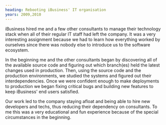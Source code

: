 ```yaml
---
heading: Rebooting iBusiness' IT organisation
years: 2009,2010
---
```


iBusiness hired me and a few other consultants to manage their technology stack when all of their regular IT staff had left the company. It was a very interesting assignment because we had to learn how everything worked by ourselves since there was nobody else to introduce us to the software ecosystem.

In the beginning me and the other consultants began by discovering all of the available source code and figuring out which branch(es) held the latest changes used in production. Then, using the source code and the production environments, we studied the systems and figured out their interdependencies. Once we were confident enough to make deployments to production we began fixing critical bugs and building new features to keep iBusiness' end users satisfied.

Our work led to the company staying afloat and being able to hire new developers and techs, thus reducing their dependency on consultants. To me this was a very educational and fun experience because of the special circumstances in the beginning.
